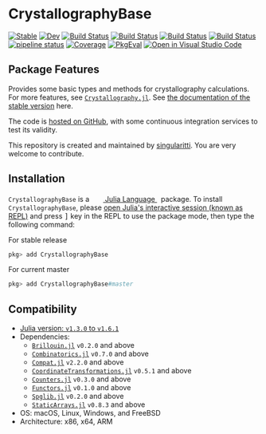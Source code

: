 # CrystallographyBase

[![Stable](https://img.shields.io/badge/docs-stable-blue.svg)](https://MineralsCloud.github.io/CrystallographyBase.jl/stable)
[![Dev](https://img.shields.io/badge/docs-dev-blue.svg)](https://MineralsCloud.github.io/CrystallographyBase.jl/dev)
[![Build Status](https://github.com/MineralsCloud/CrystallographyBase.jl/workflows/CI/badge.svg)](https://github.com/MineralsCloud/CrystallographyBase.jl/actions)
[![Build Status](https://ci.appveyor.com/api/projects/status/github/MineralsCloud/CrystallographyBase.jl?svg=true)](https://ci.appveyor.com/project/singularitti/CrystallographyBase-jl)
[![Build Status](https://cloud.drone.io/api/badges/MineralsCloud/CrystallographyBase.jl/status.svg)](https://cloud.drone.io/MineralsCloud/CrystallographyBase.jl)
[![Build Status](https://api.cirrus-ci.com/github/MineralsCloud/CrystallographyBase.jl.svg)](https://cirrus-ci.com/github/MineralsCloud/CrystallographyBase.jl)
[![pipeline status](https://gitlab.com/singularitti/CrystallographyBase.jl/badges/master/pipeline.svg)](https://gitlab.com/singularitti/CrystallographyBase.jl/-/pipelines)
[![Coverage](https://codecov.io/gh/MineralsCloud/CrystallographyBase.jl/branch/master/graph/badge.svg)](https://codecov.io/gh/MineralsCloud/CrystallographyBase.jl)
[![PkgEval](https://JuliaCI.github.io/NanosoldierReports/pkgeval_badges/C/CrystallographyBase.svg)](https://JuliaCI.github.io/NanosoldierReports/pkgeval_badges/report.html)
[![Open in Visual Studio Code](https://open.vscode.dev/badges/open-in-vscode.svg)](https://open.vscode.dev/organization/repository)

## Package Features

Provides some basic types and methods for crystallography calculations.
For more features, see [`Crystallography.jl`](https://github.com/MineralsCloud/Crystallography.jl).
See [the documentation of the stable version](https://mineralscloud.github.io/CrystallographyBase.jl/stable)
here.

The code is [hosted on GitHub](https://github.com/MineralsCloud/CrystallographyBase.jl),
with some continuous integration services to test its validity.

This repository is created and maintained by [singularitti](https://github.com/singularitti).
You are very welcome to contribute.

## Installation

`CrystallographyBase` is a &nbsp;
<a href="https://julialang.org">
    <img src="https://julialang.org/assets/infra/julia.ico" width="16em">
    Julia Language
</a>
&nbsp; package. To install `CrystallographyBase`,
please <a href="https://docs.julialang.org/en/v1/manual/getting-started/">open
Julia's interactive session (known as REPL)</a> and press <kbd>]</kbd> key in the REPL to use the package mode, then type the following command:

For stable release

```julia
pkg> add CrystallographyBase
```

For current master

```julia
pkg> add CrystallographyBase#master
```

## Compatibility

- [Julia version: `v1.3.0` to `v1.6.1`](https://julialang.org/downloads/)
- Dependencies:
  - [`Brillouin.jl`](https://github.com/thchr/Brillouin.jl) `v0.2.0` and above
  - [`Combinatorics.jl`](https://github.com/JuliaMath/Combinatorics.jl) `v0.7.0` and above
  - [`Compat.jl`](https://github.com/JuliaLang/Compat.jl) `v2.2.0` and above
  - [`CoordinateTransformations.jl`](https://github.com/JuliaGeometry/CoordinateTransformations.jl) `v0.5.1` and above
  - [`Counters.jl`](https://github.com/scheinerman/Counters.jl) `v0.3.0` and above
  - [`Functors.jl`](https://github.com/FluxML/Functors.jl) `v0.1.0` and above
  - [`Spglib.jl`](https://github.com/singularitti/Spglib.jl) `v0.2.0` and above
  - [`StaticArrays.jl`](https://github.com/JuliaArrays/StaticArrays.jl) `v0.8.3` and above
- OS: macOS, Linux, Windows, and FreeBSD
- Architecture: x86, x64, ARM
